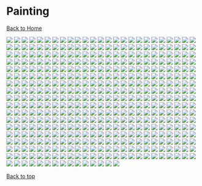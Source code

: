 # Painting

[Back to Home](https://github.com/RickyFoots/Wallpapers/tree/main)

</h1>

<img src="https://github.com/RickyFoots/Wallpapers/blob/main/Collection/Painting/00030.png">

<img src="https://github.com/RickyFoots/Wallpapers/blob/main/Collection/Painting/00111.png">

<img src="https://github.com/RickyFoots/Wallpapers/blob/main/Collection/Painting/00139.png">

<img src="https://github.com/RickyFoots/Wallpapers/blob/main/Collection/Painting/00224.jpg">

<img src="https://github.com/RickyFoots/Wallpapers/blob/main/Collection/Painting/00239.jpg">

<img src="https://github.com/RickyFoots/Wallpapers/blob/main/Collection/Painting/00245.png">

<img src="https://github.com/RickyFoots/Wallpapers/blob/main/Collection/Painting/00271.png">

<img src="https://github.com/RickyFoots/Wallpapers/blob/main/Collection/Painting/00279.jpg">

<img src="https://github.com/RickyFoots/Wallpapers/blob/main/Collection/Painting/00280.png">

<img src="https://github.com/RickyFoots/Wallpapers/blob/main/Collection/Painting/00288.png">

<img src="https://github.com/RickyFoots/Wallpapers/blob/main/Collection/Painting/00293.jpg">

<img src="https://github.com/RickyFoots/Wallpapers/blob/main/Collection/Painting/00294.png">

<img src="https://github.com/RickyFoots/Wallpapers/blob/main/Collection/Painting/00306.png">

<img src="https://github.com/RickyFoots/Wallpapers/blob/main/Collection/Painting/00355.png">

<img src="https://github.com/RickyFoots/Wallpapers/blob/main/Collection/Painting/01.jpg">

<img src="https://github.com/RickyFoots/Wallpapers/blob/main/Collection/Painting/02.jpg">

<img src="https://github.com/RickyFoots/Wallpapers/blob/main/Collection/Painting/03.jpg">

<img src="https://github.com/RickyFoots/Wallpapers/blob/main/Collection/Painting/04.jpg">

<img src="https://github.com/RickyFoots/Wallpapers/blob/main/Collection/Painting/05.jpg">

<img src="https://github.com/RickyFoots/Wallpapers/blob/main/Collection/Painting/06.jpg">

<img src="https://github.com/RickyFoots/Wallpapers/blob/main/Collection/Painting/06.png">

<img src="https://github.com/RickyFoots/Wallpapers/blob/main/Collection/Painting/07.jpg">

<img src="https://github.com/RickyFoots/Wallpapers/blob/main/Collection/Painting/07.png">

<img src="https://github.com/RickyFoots/Wallpapers/blob/main/Collection/Painting/08.jpg">

<img src="https://github.com/RickyFoots/Wallpapers/blob/main/Collection/Painting/08.png">

<img src="https://github.com/RickyFoots/Wallpapers/blob/main/Collection/Painting/10 - IkFbADX.png">

<img src="https://github.com/RickyFoots/Wallpapers/blob/main/Collection/Painting/10.jpg">

<img src="https://github.com/RickyFoots/Wallpapers/blob/main/Collection/Painting/11 - GdW27Qi.png">

<img src="https://github.com/RickyFoots/Wallpapers/blob/main/Collection/Painting/11 - hM2j0Vz.jpg">

<img src="https://github.com/RickyFoots/Wallpapers/blob/main/Collection/Painting/11.jpg">

<img src="https://github.com/RickyFoots/Wallpapers/blob/main/Collection/Painting/12 - KmFVtFp.png">

<img src="https://github.com/RickyFoots/Wallpapers/blob/main/Collection/Painting/12.jpg">

<img src="https://github.com/RickyFoots/Wallpapers/blob/main/Collection/Painting/13 - p4TIlyS.jpg">

<img src="https://github.com/RickyFoots/Wallpapers/blob/main/Collection/Painting/13.jpg">

<img src="https://github.com/RickyFoots/Wallpapers/blob/main/Collection/Painting/1330761.png">

<img src="https://github.com/RickyFoots/Wallpapers/blob/main/Collection/Painting/14 - BgotbjS.jpg">

<img src="https://github.com/RickyFoots/Wallpapers/blob/main/Collection/Painting/14 - M5yq3il.jpg">

<img src="https://github.com/RickyFoots/Wallpapers/blob/main/Collection/Painting/14.jpg">

<img src="https://github.com/RickyFoots/Wallpapers/blob/main/Collection/Painting/15.jpg">

<img src="https://github.com/RickyFoots/Wallpapers/blob/main/Collection/Painting/16.jpg">

<img src="https://github.com/RickyFoots/Wallpapers/blob/main/Collection/Painting/1638597695178.jpg">

<img src="https://github.com/RickyFoots/Wallpapers/blob/main/Collection/Painting/17.jpg">

<img src="https://github.com/RickyFoots/Wallpapers/blob/main/Collection/Painting/18.jpg">

<img src="https://github.com/RickyFoots/Wallpapers/blob/main/Collection/Painting/180-1806618_anime-landscape-scenery-clouds-stars-buildings-anime-landscape.jpg">

<img src="https://github.com/RickyFoots/Wallpapers/blob/main/Collection/Painting/19.jpg">

<img src="https://github.com/RickyFoots/Wallpapers/blob/main/Collection/Painting/1okwkjy3l3l71.png">

<img src="https://github.com/RickyFoots/Wallpapers/blob/main/Collection/Painting/20.jpg">

<img src="https://github.com/RickyFoots/Wallpapers/blob/main/Collection/Painting/20210817_004904.jpg">

<img src="https://github.com/RickyFoots/Wallpapers/blob/main/Collection/Painting/20220329_2038_GGAC_Discovery_Station_NO.1——_Explorer”.jpg">

<img src="https://github.com/RickyFoots/Wallpapers/blob/main/Collection/Painting/20220329_2038_The_Aeneid.jpg">

<img src="https://github.com/RickyFoots/Wallpapers/blob/main/Collection/Painting/20220404_2100_Do_not_disturb.jpg">

<img src="https://github.com/RickyFoots/Wallpapers/blob/main/Collection/Painting/20220404_2100_The_Observer.jpg">

<img src="https://github.com/RickyFoots/Wallpapers/blob/main/Collection/Painting/20220407_1454_Como_Lighthouse_02__Backgrounds_For_Animation_Course.jpg">

<img src="https://github.com/RickyFoots/Wallpapers/blob/main/Collection/Painting/20220416_1756_Japan.jpg">

<img src="https://github.com/RickyFoots/Wallpapers/blob/main/Collection/Painting/20220427_2307_Badlands_National_Park_Study.jpg">

<img src="https://github.com/RickyFoots/Wallpapers/blob/main/Collection/Painting/20220427_2307_Death_Valley_National_Park.jpg">

<img src="https://github.com/RickyFoots/Wallpapers/blob/main/Collection/Painting/20220427_2307_Virtual_Plein_Air_Studies.jpg">

<img src="https://github.com/RickyFoots/Wallpapers/blob/main/Collection/Painting/20220523_1613_Seabreeze_03.jpg">

<img src="https://github.com/RickyFoots/Wallpapers/blob/main/Collection/Painting/20220605_2252_The_Last_Great_Ahamkara.jpg">

<img src="https://github.com/RickyFoots/Wallpapers/blob/main/Collection/Painting/20220608_2339.jpg">

<img src="https://github.com/RickyFoots/Wallpapers/blob/main/Collection/Painting/20221019_2324_Bawlers_2.jpg">

<img src="https://github.com/RickyFoots/Wallpapers/blob/main/Collection/Painting/20221107_2132_Emerged_from_Flames.jpg">

<img src="https://github.com/RickyFoots/Wallpapers/blob/main/Collection/Painting/20221107_2142_Find_me_here.jpg">

<img src="https://github.com/RickyFoots/Wallpapers/blob/main/Collection/Painting/20230322_1239_Japan_memories_Painting___Part_1_.jpg">

<img src="https://github.com/RickyFoots/Wallpapers/blob/main/Collection/Painting/20230515_222411.jpg">

<img src="https://github.com/RickyFoots/Wallpapers/blob/main/Collection/Painting/20230519_2334_wandering_whale_.jpg">

<img src="https://github.com/RickyFoots/Wallpapers/blob/main/Collection/Painting/20230712_2223_2023.5.24.jpg">

<img src="https://github.com/RickyFoots/Wallpapers/blob/main/Collection/Painting/20230716_1918_Ramen_on_Crab.jpg">

<img src="https://github.com/RickyFoots/Wallpapers/blob/main/Collection/Painting/20231028_1437_Ghost_hunter.jpg">

<img src="https://github.com/RickyFoots/Wallpapers/blob/main/Collection/Painting/20231106_2020_Practice_41.jpg">

<img src="https://github.com/RickyFoots/Wallpapers/blob/main/Collection/Painting/20231122_2259_202310_Background_photo_speed_painting.jpg">

<img src="https://github.com/RickyFoots/Wallpapers/blob/main/Collection/Painting/20231206_1835_3.jpg">

<img src="https://github.com/RickyFoots/Wallpapers/blob/main/Collection/Painting/20231206_1838_V_me50.jpg">

<img src="https://github.com/RickyFoots/Wallpapers/blob/main/Collection/Painting/20231211_2026_sunset.jpg">

<img src="https://github.com/RickyFoots/Wallpapers/blob/main/Collection/Painting/20231211_2027_The_spirit_of_the_forest.jpg">

<img src="https://github.com/RickyFoots/Wallpapers/blob/main/Collection/Painting/20231218_201830.jpg">

<img src="https://github.com/RickyFoots/Wallpapers/blob/main/Collection/Painting/21 - ADsm8lL.jpg">

<img src="https://github.com/RickyFoots/Wallpapers/blob/main/Collection/Painting/21.jpg">

<img src="https://github.com/RickyFoots/Wallpapers/blob/main/Collection/Painting/23.jpg">

<img src="https://github.com/RickyFoots/Wallpapers/blob/main/Collection/Painting/24 - e47ScRz.jpg">

<img src="https://github.com/RickyFoots/Wallpapers/blob/main/Collection/Painting/24.jpg">

<img src="https://github.com/RickyFoots/Wallpapers/blob/main/Collection/Painting/25.jpg">

<img src="https://github.com/RickyFoots/Wallpapers/blob/main/Collection/Painting/26.jpg">

<img src="https://github.com/RickyFoots/Wallpapers/blob/main/Collection/Painting/27.jpg">

<img src="https://github.com/RickyFoots/Wallpapers/blob/main/Collection/Painting/28 - YnL7CTg.jpg">

<img src="https://github.com/RickyFoots/Wallpapers/blob/main/Collection/Painting/28.jpg">

<img src="https://github.com/RickyFoots/Wallpapers/blob/main/Collection/Painting/29.jpg">

<img src="https://github.com/RickyFoots/Wallpapers/blob/main/Collection/Painting/30 - VvwyRE1.jpg">

<img src="https://github.com/RickyFoots/Wallpapers/blob/main/Collection/Painting/30.jpg">

<img src="https://github.com/RickyFoots/Wallpapers/blob/main/Collection/Painting/31 - CjTmQ8s.jpg">

<img src="https://github.com/RickyFoots/Wallpapers/blob/main/Collection/Painting/31 - qmiPsd0.jpg">

<img src="https://github.com/RickyFoots/Wallpapers/blob/main/Collection/Painting/31.jpg">

<img src="https://github.com/RickyFoots/Wallpapers/blob/main/Collection/Painting/32 - Es9om0f.jpg">

<img src="https://github.com/RickyFoots/Wallpapers/blob/main/Collection/Painting/32.jpg">

<img src="https://github.com/RickyFoots/Wallpapers/blob/main/Collection/Painting/33.jpg">

<img src="https://github.com/RickyFoots/Wallpapers/blob/main/Collection/Painting/34.jpg">

<img src="https://github.com/RickyFoots/Wallpapers/blob/main/Collection/Painting/37 - zZ6lun8.jpg">

<img src="https://github.com/RickyFoots/Wallpapers/blob/main/Collection/Painting/38e43cd.jpg">

<img src="https://github.com/RickyFoots/Wallpapers/blob/main/Collection/Painting/3ckrn0p4n3l71.png">

<img src="https://github.com/RickyFoots/Wallpapers/blob/main/Collection/Painting/3lnurbwbfwk71.png">

<img src="https://github.com/RickyFoots/Wallpapers/blob/main/Collection/Painting/3lqIfoS.jpeg">

<img src="https://github.com/RickyFoots/Wallpapers/blob/main/Collection/Painting/45 - CbVXE5h.jpg">

<img src="https://github.com/RickyFoots/Wallpapers/blob/main/Collection/Painting/45 - HicaAQx.jpg">

<img src="https://github.com/RickyFoots/Wallpapers/blob/main/Collection/Painting/4MHOMvU.jpeg">

<img src="https://github.com/RickyFoots/Wallpapers/blob/main/Collection/Painting/4X3z4Ha.jpeg">

<img src="https://github.com/RickyFoots/Wallpapers/blob/main/Collection/Painting/4c3705a.jpg">

<img src="https://github.com/RickyFoots/Wallpapers/blob/main/Collection/Painting/4irtiy2f2uk71.png">

<img src="https://github.com/RickyFoots/Wallpapers/blob/main/Collection/Painting/56 - CoYBP2x.jpg">

<img src="https://github.com/RickyFoots/Wallpapers/blob/main/Collection/Painting/5VUhtaY.jpeg">

<img src="https://github.com/RickyFoots/Wallpapers/blob/main/Collection/Painting/5a1c8031-3c4e-4b2e-96ef-5b17d8c1c948.jpg">

<img src="https://github.com/RickyFoots/Wallpapers/blob/main/Collection/Painting/5fvdkmet39j71.png">

<img src="https://github.com/RickyFoots/Wallpapers/blob/main/Collection/Painting/5sbmcohm1uk71.png">

<img src="https://github.com/RickyFoots/Wallpapers/blob/main/Collection/Painting/5zQiXen.png">

<img src="https://github.com/RickyFoots/Wallpapers/blob/main/Collection/Painting/60 - E9YRV2B.jpg">

<img src="https://github.com/RickyFoots/Wallpapers/blob/main/Collection/Painting/60 - H2xoVzi.jpg">

<img src="https://github.com/RickyFoots/Wallpapers/blob/main/Collection/Painting/60 - fdiO61M.jpg">

<img src="https://github.com/RickyFoots/Wallpapers/blob/main/Collection/Painting/62 - I7QzImd.jpg">

<img src="https://github.com/RickyFoots/Wallpapers/blob/main/Collection/Painting/63 - 89NstXc.jpg">

<img src="https://github.com/RickyFoots/Wallpapers/blob/main/Collection/Painting/63 - 9QX28Vi.jpg">

<img src="https://github.com/RickyFoots/Wallpapers/blob/main/Collection/Painting/63.jpg">

<img src="https://github.com/RickyFoots/Wallpapers/blob/main/Collection/Painting/64 - BGCZjJA.jpg">

<img src="https://github.com/RickyFoots/Wallpapers/blob/main/Collection/Painting/65.jpg">

<img src="https://github.com/RickyFoots/Wallpapers/blob/main/Collection/Painting/68 - MxwmpVi.png">

<img src="https://github.com/RickyFoots/Wallpapers/blob/main/Collection/Painting/71 - sdzaogp.png">

<img src="https://github.com/RickyFoots/Wallpapers/blob/main/Collection/Painting/76 - e4r5bQR.jpg">

<img src="https://github.com/RickyFoots/Wallpapers/blob/main/Collection/Painting/76 - p4TIlyS.jpg">

<img src="https://github.com/RickyFoots/Wallpapers/blob/main/Collection/Painting/7K7oRvk.jpeg">

<img src="https://github.com/RickyFoots/Wallpapers/blob/main/Collection/Painting/89 - PLNr7AT.png">

<img src="https://github.com/RickyFoots/Wallpapers/blob/main/Collection/Painting/8w53nbu0o3l71.png">

<img src="https://github.com/RickyFoots/Wallpapers/blob/main/Collection/Painting/9 - DaFuSO0.jpg">

<img src="https://github.com/RickyFoots/Wallpapers/blob/main/Collection/Painting/9 - yh71hZN.png">

<img src="https://github.com/RickyFoots/Wallpapers/blob/main/Collection/Painting/9.jpg">

<img src="https://github.com/RickyFoots/Wallpapers/blob/main/Collection/Painting/94538143_p0.png">

<img src="https://github.com/RickyFoots/Wallpapers/blob/main/Collection/Painting/96440296_p0.png">

<img src="https://github.com/RickyFoots/Wallpapers/blob/main/Collection/Painting/9DikRoN.jpeg">

<img src="https://github.com/RickyFoots/Wallpapers/blob/main/Collection/Painting/9Tej6V0.jpeg">

<img src="https://github.com/RickyFoots/Wallpapers/blob/main/Collection/Painting/9d9duorkm3l71.png">

<img src="https://github.com/RickyFoots/Wallpapers/blob/main/Collection/Painting/9py055cffwk71.png">

<img src="https://github.com/RickyFoots/Wallpapers/blob/main/Collection/Painting/Apocalypse.png">

<img src="https://github.com/RickyFoots/Wallpapers/blob/main/Collection/Painting/AsianPond.jpg">

<img src="https://github.com/RickyFoots/Wallpapers/blob/main/Collection/Painting/Cityscape.jpg">

<img src="https://github.com/RickyFoots/Wallpapers/blob/main/Collection/Painting/Electronic_Sample_96-calm-night.png">

<img src="https://github.com/RickyFoots/Wallpapers/blob/main/Collection/Painting/IuX3mgo.jpeg">

<img src="https://github.com/RickyFoots/Wallpapers/blob/main/Collection/Painting/IxEcTRu.jpg">

<img src="https://github.com/RickyFoots/Wallpapers/blob/main/Collection/Painting/MountainScape.png">

<img src="https://github.com/RickyFoots/Wallpapers/blob/main/Collection/Painting/OD_house_day.jpg">

<img src="https://github.com/RickyFoots/Wallpapers/blob/main/Collection/Painting/OD_house_morn.jpg">

<img src="https://github.com/RickyFoots/Wallpapers/blob/main/Collection/Painting/OD_house_night_sat.jpg">

<img src="https://github.com/RickyFoots/Wallpapers/blob/main/Collection/Painting/RDT_20230308_1949563004422581013301416.jpg">

<img src="https://github.com/RickyFoots/Wallpapers/blob/main/Collection/Painting/Sunset.jpeg">

<img src="https://github.com/RickyFoots/Wallpapers/blob/main/Collection/Painting/WallpaperDog-10819503.jpg">

<img src="https://github.com/RickyFoots/Wallpapers/blob/main/Collection/Painting/aTzsemi.jpeg">

<img src="https://github.com/RickyFoots/Wallpapers/blob/main/Collection/Painting/acoolrocket-dalle2-hokusai-non-prompt-landscape.png">

<img src="https://github.com/RickyFoots/Wallpapers/blob/main/Collection/Painting/aesthetic2.jpg">

<img src="https://github.com/RickyFoots/Wallpapers/blob/main/Collection/Painting/alena-aenami-7pm.png">

<img src="https://github.com/RickyFoots/Wallpapers/blob/main/Collection/Painting/alena-aenami-any-minute-now.jpg">

<img src="https://github.com/RickyFoots/Wallpapers/blob/main/Collection/Painting/alena-aenami-around-us.jpg">

<img src="https://github.com/RickyFoots/Wallpapers/blob/main/Collection/Painting/alena-aenami-autumn-in-budapest.png">

<img src="https://github.com/RickyFoots/Wallpapers/blob/main/Collection/Painting/alena-aenami-away.jpg">

<img src="https://github.com/RickyFoots/Wallpapers/blob/main/Collection/Painting/alena-aenami-blue-hour.jpg">

<img src="https://github.com/RickyFoots/Wallpapers/blob/main/Collection/Painting/alena-aenami-castle-in-the-sky.jpg">

<img src="https://github.com/RickyFoots/Wallpapers/blob/main/Collection/Painting/alena-aenami-clouds.jpg">

<img src="https://github.com/RickyFoots/Wallpapers/blob/main/Collection/Painting/alena-aenami-dawn.jpg">

<img src="https://github.com/RickyFoots/Wallpapers/blob/main/Collection/Painting/alena-aenami-eclipse.jpg">

<img src="https://github.com/RickyFoots/Wallpapers/blob/main/Collection/Painting/alena-aenami-escape.jpg">

<img src="https://github.com/RickyFoots/Wallpapers/blob/main/Collection/Painting/alena-aenami-far-from-tomorrow.jpg">

<img src="https://github.com/RickyFoots/Wallpapers/blob/main/Collection/Painting/alena-aenami-lights.jpg">

<img src="https://github.com/RickyFoots/Wallpapers/blob/main/Collection/Painting/alena-aenami-lost-in-between.jpg">

<img src="https://github.com/RickyFoots/Wallpapers/blob/main/Collection/Painting/alena-aenami-out-of-time.png">

<img src="https://github.com/RickyFoots/Wallpapers/blob/main/Collection/Painting/alena-aenami-sky-mirror.jpg">

<img src="https://github.com/RickyFoots/Wallpapers/blob/main/Collection/Painting/alena-aenami-stardust.jpg">

<img src="https://github.com/RickyFoots/Wallpapers/blob/main/Collection/Painting/alena-aenami-stars-and-you.png">

<img src="https://github.com/RickyFoots/Wallpapers/blob/main/Collection/Painting/alena-aenami-timeless.jpg">

<img src="https://github.com/RickyFoots/Wallpapers/blob/main/Collection/Painting/alena-aenami-wait.jpg">

<img src="https://github.com/RickyFoots/Wallpapers/blob/main/Collection/Painting/alena-aenami-wings.jpg">

<img src="https://github.com/RickyFoots/Wallpapers/blob/main/Collection/Painting/alena-aenami-you.jpg">

<img src="https://github.com/RickyFoots/Wallpapers/blob/main/Collection/Painting/andrew-maleski-ghostly-gate.jpg">

<img src="https://github.com/RickyFoots/Wallpapers/blob/main/Collection/Painting/animal-town.png">

<img src="https://github.com/RickyFoots/Wallpapers/blob/main/Collection/Painting/arseniy-chebynkin-tokyo-street-night.jpg">

<img src="https://github.com/RickyFoots/Wallpapers/blob/main/Collection/Painting/art-lake.png">

<img src="https://github.com/RickyFoots/Wallpapers/blob/main/Collection/Painting/artwithflo-empire-state-building.png">

<img src="https://github.com/RickyFoots/Wallpapers/blob/main/Collection/Painting/aurora_v02.png">

<img src="https://github.com/RickyFoots/Wallpapers/blob/main/Collection/Painting/australia.jpg">

<img src="https://github.com/RickyFoots/Wallpapers/blob/main/Collection/Painting/bastien-grivet-the-guy-and-the-id-checking-bot.jpg">

<img src="https://github.com/RickyFoots/Wallpapers/blob/main/Collection/Painting/bbajwew11ge81.png">

<img src="https://github.com/RickyFoots/Wallpapers/blob/main/Collection/Painting/bici.jpg">

<img src="https://github.com/RickyFoots/Wallpapers/blob/main/Collection/Painting/bisbiswas-a-summer-evening.png">

<img src="https://github.com/RickyFoots/Wallpapers/blob/main/Collection/Painting/bisbiswas-burning-clouds.png">

<img src="https://github.com/RickyFoots/Wallpapers/blob/main/Collection/Painting/bisbiswas-gathering.jpg">

<img src="https://github.com/RickyFoots/Wallpapers/blob/main/Collection/Painting/bisbiswas-lit-up-sky.jpg">

<img src="https://github.com/RickyFoots/Wallpapers/blob/main/Collection/Painting/bisbiswas-verdant-moonlight-no-people-edit.jpg">

<img src="https://github.com/RickyFoots/Wallpapers/blob/main/Collection/Painting/bmucoxvlewk71.png">

<img src="https://github.com/RickyFoots/Wallpapers/blob/main/Collection/Painting/bmw.jpg">

<img src="https://github.com/RickyFoots/Wallpapers/blob/main/Collection/Painting/boat_on_clouds.jpg">

<img src="https://github.com/RickyFoots/Wallpapers/blob/main/Collection/Painting/boats-painting.jpg">

<img src="https://github.com/RickyFoots/Wallpapers/blob/main/Collection/Painting/cairo-sandstorm.jpg">

<img src="https://github.com/RickyFoots/Wallpapers/blob/main/Collection/Painting/castle_in_the_sky_studio_ghilbi.jpg">

<img src="https://github.com/RickyFoots/Wallpapers/blob/main/Collection/Painting/chilledcow-kupla-kingdom-in-blue.jpg">

<img src="https://github.com/RickyFoots/Wallpapers/blob/main/Collection/Painting/chrisostrowski-the-esteemed-palace-light.jpg">

<img src="https://github.com/RickyFoots/Wallpapers/blob/main/Collection/Painting/chrisostrowski-the-esteemed-palace.jpg">

<img src="https://github.com/RickyFoots/Wallpapers/blob/main/Collection/Painting/comfy-home.jpg">

<img src="https://github.com/RickyFoots/Wallpapers/blob/main/Collection/Painting/country-sun.jpeg">

<img src="https://github.com/RickyFoots/Wallpapers/blob/main/Collection/Painting/crane.png">

<img src="https://github.com/RickyFoots/Wallpapers/blob/main/Collection/Painting/cy4p34m246161.jpg">

<img src="https://github.com/RickyFoots/Wallpapers/blob/main/Collection/Painting/d0693c2.jpg">

<img src="https://github.com/RickyFoots/Wallpapers/blob/main/Collection/Painting/denis-istomin-chicco3.jpg">

<img src="https://github.com/RickyFoots/Wallpapers/blob/main/Collection/Painting/denis-istomin-listen-to-your-heart.jpg">

<img src="https://github.com/RickyFoots/Wallpapers/blob/main/Collection/Painting/denis-istomin-midnight-gazing.png">

<img src="https://github.com/RickyFoots/Wallpapers/blob/main/Collection/Painting/door.jpg">

<img src="https://github.com/RickyFoots/Wallpapers/blob/main/Collection/Painting/dream-of-the-red-chamber.jpg">

<img src="https://github.com/RickyFoots/Wallpapers/blob/main/Collection/Painting/dreamy-night.jpg">

<img src="https://github.com/RickyFoots/Wallpapers/blob/main/Collection/Painting/dypuzktoewk71.png">

<img src="https://github.com/RickyFoots/Wallpapers/blob/main/Collection/Painting/e55nh915ewk71.png">

<img src="https://github.com/RickyFoots/Wallpapers/blob/main/Collection/Painting/eric-elwell-tropical-environment.jpg">

<img src="https://github.com/RickyFoots/Wallpapers/blob/main/Collection/Painting/es2_day.jpg">

<img src="https://github.com/RickyFoots/Wallpapers/blob/main/Collection/Painting/es2_morning.jpg">

<img src="https://github.com/RickyFoots/Wallpapers/blob/main/Collection/Painting/es2_night.jpg">

<img src="https://github.com/RickyFoots/Wallpapers/blob/main/Collection/Painting/es3_day.jpg">

<img src="https://github.com/RickyFoots/Wallpapers/blob/main/Collection/Painting/es3_morning.jpg">

<img src="https://github.com/RickyFoots/Wallpapers/blob/main/Collection/Painting/es3_night.jpg">

<img src="https://github.com/RickyFoots/Wallpapers/blob/main/Collection/Painting/es4_day.jpg">

<img src="https://github.com/RickyFoots/Wallpapers/blob/main/Collection/Painting/es4_morning.jpg">

<img src="https://github.com/RickyFoots/Wallpapers/blob/main/Collection/Painting/es4_night.jpg">

<img src="https://github.com/RickyFoots/Wallpapers/blob/main/Collection/Painting/es5_day.jpg">

<img src="https://github.com/RickyFoots/Wallpapers/blob/main/Collection/Painting/es5_morning.jpg">

<img src="https://github.com/RickyFoots/Wallpapers/blob/main/Collection/Painting/es5_night.jpg">

<img src="https://github.com/RickyFoots/Wallpapers/blob/main/Collection/Painting/es6_day.jpg">

<img src="https://github.com/RickyFoots/Wallpapers/blob/main/Collection/Painting/es6_morning.jpg">

<img src="https://github.com/RickyFoots/Wallpapers/blob/main/Collection/Painting/es6_night.jpg">

<img src="https://github.com/RickyFoots/Wallpapers/blob/main/Collection/Painting/es7_day.jpg">

<img src="https://github.com/RickyFoots/Wallpapers/blob/main/Collection/Painting/es7_morning.jpg">

<img src="https://github.com/RickyFoots/Wallpapers/blob/main/Collection/Painting/es7_night.jpg">

<img src="https://github.com/RickyFoots/Wallpapers/blob/main/Collection/Painting/es_day.jpg">

<img src="https://github.com/RickyFoots/Wallpapers/blob/main/Collection/Painting/es_morning.jpg">

<img src="https://github.com/RickyFoots/Wallpapers/blob/main/Collection/Painting/es_night.png">

<img src="https://github.com/RickyFoots/Wallpapers/blob/main/Collection/Painting/ferdinand-ladera-rice-terraces.jpg">

<img src="https://github.com/RickyFoots/Wallpapers/blob/main/Collection/Painting/fkaz52mvm3l71.png">

<img src="https://github.com/RickyFoots/Wallpapers/blob/main/Collection/Painting/flower-and-whine.jpg">

<img src="https://github.com/RickyFoots/Wallpapers/blob/main/Collection/Painting/forest-painted.png">

<img src="https://github.com/RickyFoots/Wallpapers/blob/main/Collection/Painting/forrest-scene.jpg">

<img src="https://github.com/RickyFoots/Wallpapers/blob/main/Collection/Painting/french-roofs.png">

<img src="https://github.com/RickyFoots/Wallpapers/blob/main/Collection/Painting/frozen-lake.jpg">

<img src="https://github.com/RickyFoots/Wallpapers/blob/main/Collection/Painting/gavrl-snowy-forest.jpg">

<img src="https://github.com/RickyFoots/Wallpapers/blob/main/Collection/Painting/gavryl-by-your-side.jpg">

<img src="https://github.com/RickyFoots/Wallpapers/blob/main/Collection/Painting/gavryl-cozy-night.jpg">

<img src="https://github.com/RickyFoots/Wallpapers/blob/main/Collection/Painting/glowy-night-river-mountains.jpg">

<img src="https://github.com/RickyFoots/Wallpapers/blob/main/Collection/Painting/grand_tour_main_arch.jpg">

<img src="https://github.com/RickyFoots/Wallpapers/blob/main/Collection/Painting/grasp.jpg">

<img src="https://github.com/RickyFoots/Wallpapers/blob/main/Collection/Painting/gruvbox_wasteland.png">

<img src="https://github.com/RickyFoots/Wallpapers/blob/main/Collection/Painting/gustavo-arteaga-ancient-tree-shrine.png">

<img src="https://github.com/RickyFoots/Wallpapers/blob/main/Collection/Painting/gustavo-arteaga-monolith-on-giants-causeway.jpg">

<img src="https://github.com/RickyFoots/Wallpapers/blob/main/Collection/Painting/gustavo-arteaga-reload.jpg">

<img src="https://github.com/RickyFoots/Wallpapers/blob/main/Collection/Painting/gydw1n-whisper-of-the-heart.jpg">

<img src="https://github.com/RickyFoots/Wallpapers/blob/main/Collection/Painting/hangmoon-alexander-komarov-white-blue-red-clouds.jpg">

<img src="https://github.com/RickyFoots/Wallpapers/blob/main/Collection/Painting/hangmoon-city.jpg">

<img src="https://github.com/RickyFoots/Wallpapers/blob/main/Collection/Painting/hangmoon-white-blue-red-clouds.jpg">

<img src="https://github.com/RickyFoots/Wallpapers/blob/main/Collection/Painting/henrique-mueller-henrique-mueller-lofi-funcc-01.jpg">

<img src="https://github.com/RickyFoots/Wallpapers/blob/main/Collection/Painting/hiro-shinagai.jpg">

<img src="https://github.com/RickyFoots/Wallpapers/blob/main/Collection/Painting/hiroshi-nagai-shop.png">

<img src="https://github.com/RickyFoots/Wallpapers/blob/main/Collection/Painting/house-forest.jpg">

<img src="https://github.com/RickyFoots/Wallpapers/blob/main/Collection/Painting/howard-chen-mao-mao-forest-campsite.jpg">

<img src="https://github.com/RickyFoots/Wallpapers/blob/main/Collection/Painting/hugobarretcastan-house-in-forest.jpg">

<img src="https://github.com/RickyFoots/Wallpapers/blob/main/Collection/Painting/hxqkrrgfm3l71.png">

<img src="https://github.com/RickyFoots/Wallpapers/blob/main/Collection/Painting/ianlqrnwrij71.png">

<img src="https://github.com/RickyFoots/Wallpapers/blob/main/Collection/Painting/iculr8pxn3l71.png">

<img src="https://github.com/RickyFoots/Wallpapers/blob/main/Collection/Painting/ign_sun-and-clouds.png">

<img src="https://github.com/RickyFoots/Wallpapers/blob/main/Collection/Painting/ign_sun-garden.png">

<img src="https://github.com/RickyFoots/Wallpapers/blob/main/Collection/Painting/image1.png">

<img src="https://github.com/RickyFoots/Wallpapers/blob/main/Collection/Painting/incognit0ergosum-stable-diffusion-ultimate-city-autumn-meadow.jpg">

<img src="https://github.com/RickyFoots/Wallpapers/blob/main/Collection/Painting/indoor_garden.jpg">

<img src="https://github.com/RickyFoots/Wallpapers/blob/main/Collection/Painting/isitmyescape.jpg">

<img src="https://github.com/RickyFoots/Wallpapers/blob/main/Collection/Painting/itdo8g9346161.jpg">

<img src="https://github.com/RickyFoots/Wallpapers/blob/main/Collection/Painting/itspatra-trailer-in-yosemite.png">

<img src="https://github.com/RickyFoots/Wallpapers/blob/main/Collection/Painting/jakub-rozalski-good-girl.jpg">

<img src="https://github.com/RickyFoots/Wallpapers/blob/main/Collection/Painting/jakub-rozalski-harvest.jpg">

<img src="https://github.com/RickyFoots/Wallpapers/blob/main/Collection/Painting/jakub-rozalski-kong-patrol.jpg">

<img src="https://github.com/RickyFoots/Wallpapers/blob/main/Collection/Painting/jakub-rozalski-lonely-wolf-1863.jpg">

<img src="https://github.com/RickyFoots/Wallpapers/blob/main/Collection/Painting/jakub-rozalski-mechs-and-samurai.jpg">

<img src="https://github.com/RickyFoots/Wallpapers/blob/main/Collection/Painting/jakub-rozalski-neighbors-ukraine.jpg">

<img src="https://github.com/RickyFoots/Wallpapers/blob/main/Collection/Painting/jakub-rozalski-newyear-wolf.jpg">

<img src="https://github.com/RickyFoots/Wallpapers/blob/main/Collection/Painting/jakub-rozalski-santa-vs-krampuss.jpg">

<img src="https://github.com/RickyFoots/Wallpapers/blob/main/Collection/Painting/jakub-rozalski-territorial-behaviour.jpg">

<img src="https://github.com/RickyFoots/Wallpapers/blob/main/Collection/Painting/japan3.jpg">

<img src="https://github.com/RickyFoots/Wallpapers/blob/main/Collection/Painting/japan_torii.png">

<img src="https://github.com/RickyFoots/Wallpapers/blob/main/Collection/Painting/japanese-house.png">

<img src="https://github.com/RickyFoots/Wallpapers/blob/main/Collection/Painting/japanese-sakura-painting-night.png">

<img src="https://github.com/RickyFoots/Wallpapers/blob/main/Collection/Painting/japanese-sakura-painting.jpg">

<img src="https://github.com/RickyFoots/Wallpapers/blob/main/Collection/Painting/joeyjazz-dreams-in-pastel.jpg">

<img src="https://github.com/RickyFoots/Wallpapers/blob/main/Collection/Painting/joeyjazz-sp-highrise.jpg">

<img src="https://github.com/RickyFoots/Wallpapers/blob/main/Collection/Painting/joeyjazz-timeless.jpg">

<img src="https://github.com/RickyFoots/Wallpapers/blob/main/Collection/Painting/jonadinges-getaway.png">

<img src="https://github.com/RickyFoots/Wallpapers/blob/main/Collection/Painting/junhyuk-lim-acoolrocket-tree-of-life-edit.png">

<img src="https://github.com/RickyFoots/Wallpapers/blob/main/Collection/Painting/k2mn7eyhg4i81.png">

<img src="https://github.com/RickyFoots/Wallpapers/blob/main/Collection/Painting/king-of-dragons.jpg">

<img src="https://github.com/RickyFoots/Wallpapers/blob/main/Collection/Painting/krzysztof-kowalik-0jFvy_7-pR8-unsplash.jpg">

<img src="https://github.com/RickyFoots/Wallpapers/blob/main/Collection/Painting/kuk9yf2on3l71.png">

<img src="https://github.com/RickyFoots/Wallpapers/blob/main/Collection/Painting/kuldarleement-stellar-collision.jpg">

<img src="https://github.com/RickyFoots/Wallpapers/blob/main/Collection/Painting/lakeside.jpg">

<img src="https://github.com/RickyFoots/Wallpapers/blob/main/Collection/Painting/leaning.png">

<img src="https://github.com/RickyFoots/Wallpapers/blob/main/Collection/Painting/lighthouse-over-the-sea.jpg">

<img src="https://github.com/RickyFoots/Wallpapers/blob/main/Collection/Painting/lighthouse.jpg">

<img src="https://github.com/RickyFoots/Wallpapers/blob/main/Collection/Painting/lysEHp70_o.jpg">

<img src="https://github.com/RickyFoots/Wallpapers/blob/main/Collection/Painting/melt-noface.png">

<img src="https://github.com/RickyFoots/Wallpapers/blob/main/Collection/Painting/melt.jpg">

<img src="https://github.com/RickyFoots/Wallpapers/blob/main/Collection/Painting/michal-lisowski-entergalactic.png">

<img src="https://github.com/RickyFoots/Wallpapers/blob/main/Collection/Painting/minimal-16.jpg">

<img src="https://github.com/RickyFoots/Wallpapers/blob/main/Collection/Painting/moewanders-the-frontier.jpg">

<img src="https://github.com/RickyFoots/Wallpapers/blob/main/Collection/Painting/mountain-nearcity.png">

<img src="https://github.com/RickyFoots/Wallpapers/blob/main/Collection/Painting/mountainscape.jpg">

<img src="https://github.com/RickyFoots/Wallpapers/blob/main/Collection/Painting/mt-fuji.jpg">

<img src="https://github.com/RickyFoots/Wallpapers/blob/main/Collection/Painting/mu4jlqq2fwk71.png">

<img src="https://github.com/RickyFoots/Wallpapers/blob/main/Collection/Painting/muriLLu-Japan-Neo-Wallpaper.png">

<img src="https://github.com/RickyFoots/Wallpapers/blob/main/Collection/Painting/neonoverdrive-vaporwave-off-kanagawa.jpg">

<img src="https://github.com/RickyFoots/Wallpapers/blob/main/Collection/Painting/night_breeze.png">

<img src="https://github.com/RickyFoots/Wallpapers/blob/main/Collection/Painting/night_of_red_by_xmrfel_dfuinu2.jpg">

<img src="https://github.com/RickyFoots/Wallpapers/blob/main/Collection/Painting/normieboy96-cherry-blossom.jpg">

<img src="https://github.com/RickyFoots/Wallpapers/blob/main/Collection/Painting/ocean_with_cloud.png">

<img src="https://github.com/RickyFoots/Wallpapers/blob/main/Collection/Painting/okk56hffewk71.png">

<img src="https://github.com/RickyFoots/Wallpapers/blob/main/Collection/Painting/on-the-farm.jpeg">

<img src="https://github.com/RickyFoots/Wallpapers/blob/main/Collection/Painting/out-at-sea.jpg">

<img src="https://github.com/RickyFoots/Wallpapers/blob/main/Collection/Painting/paradise.jpg">

<img src="https://github.com/RickyFoots/Wallpapers/blob/main/Collection/Painting/passing-by.jpg">

<img src="https://github.com/RickyFoots/Wallpapers/blob/main/Collection/Painting/pastel-car.png">

<img src="https://github.com/RickyFoots/Wallpapers/blob/main/Collection/Painting/perfect.jpg">

<img src="https://github.com/RickyFoots/Wallpapers/blob/main/Collection/Painting/pink-moon.jpg">

<img src="https://github.com/RickyFoots/Wallpapers/blob/main/Collection/Painting/pirate_wallpaper.jpg">

<img src="https://github.com/RickyFoots/Wallpapers/blob/main/Collection/Painting/pixiv_74390937_p2.png">

<img src="https://github.com/RickyFoots/Wallpapers/blob/main/Collection/Painting/plane-above.jpg">

<img src="https://github.com/RickyFoots/Wallpapers/blob/main/Collection/Painting/planet_with_sunrise.png">

<img src="https://github.com/RickyFoots/Wallpapers/blob/main/Collection/Painting/qc6n30f7fwk71.png">

<img src="https://github.com/RickyFoots/Wallpapers/blob/main/Collection/Painting/qhlwynvsuak71.jpg">

<img src="https://github.com/RickyFoots/Wallpapers/blob/main/Collection/Painting/quentinmarsollier-unexplored.png">

<img src="https://github.com/RickyFoots/Wallpapers/blob/main/Collection/Painting/qwxz3ieun3l71.png">

<img src="https://github.com/RickyFoots/Wallpapers/blob/main/Collection/Painting/rain-diner.png">

<img src="https://github.com/RickyFoots/Wallpapers/blob/main/Collection/Painting/reflection-pool.jpg">

<img src="https://github.com/RickyFoots/Wallpapers/blob/main/Collection/Painting/robot.jpg">

<img src="https://github.com/RickyFoots/Wallpapers/blob/main/Collection/Painting/roboturtle_-purple-sky.jpg">

<img src="https://github.com/RickyFoots/Wallpapers/blob/main/Collection/Painting/romantic.jpeg">

<img src="https://github.com/RickyFoots/Wallpapers/blob/main/Collection/Painting/sailing-calm-2560×1440.jpg">

<img src="https://github.com/RickyFoots/Wallpapers/blob/main/Collection/Painting/saturn-rings.jpg">

<img src="https://github.com/RickyFoots/Wallpapers/blob/main/Collection/Painting/sea-of-fog.jpg">

<img src="https://github.com/RickyFoots/Wallpapers/blob/main/Collection/Painting/sipnpt3446161.jpg">

<img src="https://github.com/RickyFoots/Wallpapers/blob/main/Collection/Painting/sky-city-scenery-horizon-landscape-anime-4k-wallpaper-5120x2160.jpg">

<img src="https://github.com/RickyFoots/Wallpapers/blob/main/Collection/Painting/solar-system-gruvbox.jpg">

<img src="https://github.com/RickyFoots/Wallpapers/blob/main/Collection/Painting/solar-system-minimal.jpg">

<img src="https://github.com/RickyFoots/Wallpapers/blob/main/Collection/Painting/soothe.png">

<img src="https://github.com/RickyFoots/Wallpapers/blob/main/Collection/Painting/split.jpg">

<img src="https://github.com/RickyFoots/Wallpapers/blob/main/Collection/Painting/spooky_spill.jpg">

<img src="https://github.com/RickyFoots/Wallpapers/blob/main/Collection/Painting/stargazer.jpg">

<img src="https://github.com/RickyFoots/Wallpapers/blob/main/Collection/Painting/starwars-new.png">

<img src="https://github.com/RickyFoots/Wallpapers/blob/main/Collection/Painting/sunset-in-the-mountains-illustration_3840x2160_xtrafondos.png">

<img src="https://github.com/RickyFoots/Wallpapers/blob/main/Collection/Painting/sunset-xfksfuywx.png">

<img src="https://github.com/RickyFoots/Wallpapers/blob/main/Collection/Painting/sunset_city.png">

<img src="https://github.com/RickyFoots/Wallpapers/blob/main/Collection/Painting/surendra-rajawat-butterflies.png">

<img src="https://github.com/RickyFoots/Wallpapers/blob/main/Collection/Painting/surendra-rajawat-island-in-the-sky.jpg">

<img src="https://github.com/RickyFoots/Wallpapers/blob/main/Collection/Painting/surendra-rajawat-natures-beauty.png">

<img src="https://github.com/RickyFoots/Wallpapers/blob/main/Collection/Painting/surendra-rajawat-the-magic-unfolds.png">

<img src="https://github.com/RickyFoots/Wallpapers/blob/main/Collection/Painting/surendra-rajawat-tohf8492.jpg">

<img src="https://github.com/RickyFoots/Wallpapers/blob/main/Collection/Painting/swimming_pool_hiroshi_nagai.jpg">

<img src="https://github.com/RickyFoots/Wallpapers/blob/main/Collection/Painting/tacosauceninja-blossoms.jpg">

<img src="https://github.com/RickyFoots/Wallpapers/blob/main/Collection/Painting/tacosauceninja-i-cant-stop-what-you-began.png">

<img src="https://github.com/RickyFoots/Wallpapers/blob/main/Collection/Painting/thunder-atmosphere-purple-thunderstorm.jpg">

<img src="https://github.com/RickyFoots/Wallpapers/blob/main/Collection/Painting/tm49eqmqewk71.png">

<img src="https://github.com/RickyFoots/Wallpapers/blob/main/Collection/Painting/town-in-ink.jpg">

<img src="https://github.com/RickyFoots/Wallpapers/blob/main/Collection/Painting/tyler-smith-blue-lagoon-port.jpg">

<img src="https://github.com/RickyFoots/Wallpapers/blob/main/Collection/Painting/uagami-cherry-blossoms.jpg">

<img src="https://github.com/RickyFoots/Wallpapers/blob/main/Collection/Painting/van.png">

<img src="https://github.com/RickyFoots/Wallpapers/blob/main/Collection/Painting/village_mountains.jpg">

<img src="https://github.com/RickyFoots/Wallpapers/blob/main/Collection/Painting/vm5sfidsewk71.png">

<img src="https://github.com/RickyFoots/Wallpapers/blob/main/Collection/Painting/walking-at-sunset.jpg">

<img src="https://github.com/RickyFoots/Wallpapers/blob/main/Collection/Painting/wallhaven-3zp6o9.jpg">

<img src="https://github.com/RickyFoots/Wallpapers/blob/main/Collection/Painting/wallhaven-45k7g5.jpg">

<img src="https://github.com/RickyFoots/Wallpapers/blob/main/Collection/Painting/wallhaven-5g5p87.jpg">

<img src="https://github.com/RickyFoots/Wallpapers/blob/main/Collection/Painting/wallhaven-72m3jv.jpg">

<img src="https://github.com/RickyFoots/Wallpapers/blob/main/Collection/Painting/wallhaven-85rw5o_1920x1080.png">

<img src="https://github.com/RickyFoots/Wallpapers/blob/main/Collection/Painting/wallhaven-e7j33o_3840x2160-degirl.png">

<img src="https://github.com/RickyFoots/Wallpapers/blob/main/Collection/Painting/wallhaven-e7j33o_3840x2160.png">

<img src="https://github.com/RickyFoots/Wallpapers/blob/main/Collection/Painting/wallhaven-jxle5w.png">

<img src="https://github.com/RickyFoots/Wallpapers/blob/main/Collection/Painting/wallhaven-kxwpr7.jpg">

<img src="https://github.com/RickyFoots/Wallpapers/blob/main/Collection/Painting/wallhaven-q21vkl.jpg">

<img src="https://github.com/RickyFoots/Wallpapers/blob/main/Collection/Painting/wallhaven-q6q6qq.jpg">

<img src="https://github.com/RickyFoots/Wallpapers/blob/main/Collection/Painting/wallhaven-qz21l7.jpg">

<img src="https://github.com/RickyFoots/Wallpapers/blob/main/Collection/Painting/wallhaven-x67oxo.png">

<img src="https://github.com/RickyFoots/Wallpapers/blob/main/Collection/Painting/wallpaper1.jpg">

<img src="https://github.com/RickyFoots/Wallpapers/blob/main/Collection/Painting/wallpaper2.jpg">

<img src="https://github.com/RickyFoots/Wallpapers/blob/main/Collection/Painting/wallpaper3.jpg">

<img src="https://github.com/RickyFoots/Wallpapers/blob/main/Collection/Painting/wallpaper4.jpg">

<img src="https://github.com/RickyFoots/Wallpapers/blob/main/Collection/Painting/wallpaper5.jpg">

<img src="https://github.com/RickyFoots/Wallpapers/blob/main/Collection/Painting/wallpaper6.jpg">

<img src="https://github.com/RickyFoots/Wallpapers/blob/main/Collection/Painting/wallpaper7.jpg">

<img src="https://github.com/RickyFoots/Wallpapers/blob/main/Collection/Painting/warm-mountains.png">

<img src="https://github.com/RickyFoots/Wallpapers/blob/main/Collection/Painting/water_house.jpg">

<img src="https://github.com/RickyFoots/Wallpapers/blob/main/Collection/Painting/watery.jpg">

<img src="https://github.com/RickyFoots/Wallpapers/blob/main/Collection/Painting/whale-dream.jpg">

<img src="https://github.com/RickyFoots/Wallpapers/blob/main/Collection/Painting/windmill.jpg">

<img src="https://github.com/RickyFoots/Wallpapers/blob/main/Collection/Painting/woman-by-sea.png">

<img src="https://github.com/RickyFoots/Wallpapers/blob/main/Collection/Painting/woman-in-helmet.jpg">

<img src="https://github.com/RickyFoots/Wallpapers/blob/main/Collection/Painting/xavier-cuenca-samurai.jpg">

<img src="https://github.com/RickyFoots/Wallpapers/blob/main/Collection/Painting/yawning-cat.jpg">

<img src="https://github.com/RickyFoots/Wallpapers/blob/main/Collection/Painting/yhaucvz246161.jpg">

<img src="https://github.com/RickyFoots/Wallpapers/blob/main/Collection/Painting/Lighthouse_by_the_ocean.jpg">

<img src="https://github.com/RickyFoots/Wallpapers/blob/main/Collection/Painting/philipp-a-urlich-cpncept620-2c.jpg">

<img src="https://github.com/RickyFoots/Wallpapers/blob/main/Collection/Painting/philipp-a-urlich-cpncept623d.jpg">

<img src="https://github.com/RickyFoots/Wallpapers/blob/main/Collection/Painting/Architecture.jpg">

<img src="https://github.com/RickyFoots/Wallpapers/blob/main/Collection/Painting/Bossfight_In_The_Snow.jpg">

<img src="https://github.com/RickyFoots/Wallpapers/blob/main/Collection/Painting/car-at-sunset.jpg">

<img src="https://github.com/RickyFoots/Wallpapers/blob/main/Collection/Painting/Curious_Looking_Grave_Shrine.jpg">

<img src="https://github.com/RickyFoots/Wallpapers/blob/main/Collection/Painting/Daily_Sketches.jpg">

<img src="https://github.com/RickyFoots/Wallpapers/blob/main/Collection/Painting/Feudal_Japan.jpg">

<img src="https://github.com/RickyFoots/Wallpapers/blob/main/Collection/Painting/Frogurai.jpg">

<img src="https://github.com/RickyFoots/Wallpapers/blob/main/Collection/Painting/gaelle-seguillon-kyoryu-sakuras-fight-1.jpg">

<img src="https://github.com/RickyFoots/Wallpapers/blob/main/Collection/Painting/gaelle-seguillon-kyoryu-sakuras-fight-2.jpg">

<img src="https://github.com/RickyFoots/Wallpapers/blob/main/Collection/Painting/Goddess.jpg">

<img src="https://github.com/RickyFoots/Wallpapers/blob/main/Collection/Painting/Japan_Night.jpg">

<img src="https://github.com/RickyFoots/Wallpapers/blob/main/Collection/Painting/Japanese_Manhole.jpg">

<img src="https://github.com/RickyFoots/Wallpapers/blob/main/Collection/Painting/kanagawa-inverted-darker.jpg">

<img src="https://github.com/RickyFoots/Wallpapers/blob/main/Collection/Painting/Looking_over_the_Waves.jpg">

<img src="https://github.com/RickyFoots/Wallpapers/blob/main/Collection/Painting/Painted_Waves.jpg">

<img src="https://github.com/RickyFoots/Wallpapers/blob/main/Collection/Painting/pop-japan.png">

<img src="https://github.com/RickyFoots/Wallpapers/blob/main/Collection/Painting/Red_Leaf_Valley.jpg">

<img src="https://github.com/RickyFoots/Wallpapers/blob/main/Collection/Painting/Secret_hangout.jpg">

<img src="https://github.com/RickyFoots/Wallpapers/blob/main/Collection/Painting/Sorcerer_Fight.jpg">

<img src="https://github.com/RickyFoots/Wallpapers/blob/main/Collection/Painting/Street.jpg">

<img src="https://github.com/RickyFoots/Wallpapers/blob/main/Collection/Painting/Street_Night.jpg">

<img src="https://github.com/RickyFoots/Wallpapers/blob/main/Collection/Painting/togusa.jpg">

<img src="https://github.com/RickyFoots/Wallpapers/blob/main/Collection/Painting/togusa-dark.jpg">

<img src="https://github.com/RickyFoots/Wallpapers/blob/main/Collection/Painting/Watching_From_Above.jpg">

<img src="https://github.com/RickyFoots/Wallpapers/blob/main/Collection/Painting/trees-1.png">

<img src="https://github.com/RickyFoots/Wallpapers/blob/main/Collection/Painting/1898_The_Forest_Clearing.jpg">

<img src="https://github.com/RickyFoots/Wallpapers/blob/main/Collection/Painting/a_land_forgotten_by_the_gods_by_shirokitsunegami.png">

<img src="https://github.com/RickyFoots/Wallpapers/blob/main/Collection/Painting/Animegirl-by-Water.jpg">

<img src="https://github.com/RickyFoots/Wallpapers/blob/main/Collection/Painting/Birch_groove_1885-1889.png">

<img src="https://github.com/RickyFoots/Wallpapers/blob/main/Collection/Painting/hiroshinagai.png">

<img src="https://github.com/RickyFoots/Wallpapers/blob/main/Collection/Painting/hiroshinagai2.png">

<img src="https://github.com/RickyFoots/Wallpapers/blob/main/Collection/Painting/philipp-a-urlich-cpncept635.jpg">

<img src="https://github.com/RickyFoots/Wallpapers/blob/main/Collection/Painting/philipp-a-urlich-cpncept636.jpg">

<img src="https://github.com/RickyFoots/Wallpapers/blob/main/Collection/Painting/philipp-a-urlich-cpncept637.jpg">

<img src="https://github.com/RickyFoots/Wallpapers/blob/main/Collection/Painting/philipp-a-urlich-cpncept638-8.jpg">

<img src="https://github.com/RickyFoots/Wallpapers/blob/main/Collection/Painting/philipp-a-urlich-cpncept641.jpg">

<img src="https://github.com/RickyFoots/Wallpapers/blob/main/Collection/Painting/philipp-a-urlich-cpncept642.jpg">

[Back to top](#Top)